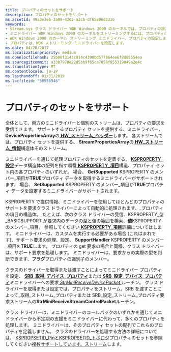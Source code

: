 ```yaml
---
title: プロパティのセットをサポート
description: プロパティのセットをサポート
ms.assetid: 49a3e3e6-3a09-4202-a2cb-df65806d3336
keywords:
- Stream.sys クラス ドライバー WDK Windows 2000 のカーネルでは、プロパティの設定します。
- ミニドライバー WDK Windows 2000 のカーネルをストリーミングするには、プロパティの設定します。
- WDK Windows 2000 のカーネル ストリーミング ミニドライバー、プロパティの設定します。
- プロパティは、WDK ストリーミング ミニドライバーを設定します。
ms.date: 04/20/2017
ms.localizationpriority: medium
ms.openlocfilehash: 25b00f3143c814c4390bd577864ee6f8d85554ea
ms.sourcegitcommit: a33b7978e22d5bb9f65ca7056f955319049a2e4c
ms.translationtype: MT
ms.contentlocale: ja-JP
ms.lasthandoff: 01/31/2019
ms.locfileid: "56556946"
---
```

# <a name="supporting-property-sets"></a>プロパティのセットをサポート





全体として、両方のミニドライバーと個別のストリームは、プロパティの要求を受信できます。 サポートするプロパティ セットを提供する、ミニドライバー、 **DevicePropertiesArray**の[ **HW\_ストリーム\_ヘッダー**](https://msdn.microsoft.com/library/windows/hardware/ff559690)します。 各ストリームでは、プロパティ セットを提供する、 **StreamPropertiesArray**の[ **HW\_ストリーム\_情報**](https://msdn.microsoft.com/library/windows/hardware/ff559692)構造体そのストリーム。

ミニドライバーを通じて処理プロパティのセットを定義する、 [ **KSPROPERTY\_設定**](https://msdn.microsoft.com/library/windows/hardware/ff565617)データ構造体の配列を指す順番[ **KSPROPERTY\_項目**](https://msdn.microsoft.com/library/windows/hardware/ff565176)構造、プロパティ セット内の各プロパティのいずれか。 場合、 **GetSupported** KSPROPERTY のメンバー\_項目が**TRUE**プロパティ データを取得するミニドライバーがサポートされます。 場合、 **SetSupported** KSPROPERTY のメンバー\_項目が**TRUE**プロパティ データを設定するミニドライバーがサポートされます。

KSPROPERTY で提供情報、ミニドライバーを使用してほとんどのプロパティのサポートを要求クラス ドライバーによって自動的に処理されます、\_プロパティの項目の構造体。 たとえば、次のクラス ドライバーの受信、KSPROPERTY\_型\_BASICSUPPORT が要求内のデータの型と値の範囲を検索、**値**KSPROPERTY のメンバー\_項目。 参照してください[ **KSPROPERTY\_項目**](https://msdn.microsoft.com/library/windows/hardware/ff565176)詳細についてはします。 ミニドライバーは、カスタムを実行する必要がある場合 (これはまれです)、サポート要求の処理、設定、 **SupportHandler** KSPROPERTY のメンバー\_項目を**TRUE**します。 プロパティの get 要求の場合と同様、クラス ドライバーは、サポート要求を処理します。 ミニドライバーは、要求からの実際の型を判断できます、**フラグ**プロパティの識別子のメンバー。

クラスのドライバーを取得または渡すことによってミニドライバー プロパティを設定、 [ **SRB\_取得\_デバイス\_プロパティ**](https://msdn.microsoft.com/library/windows/hardware/ff568170)または[ **SRB\_設定\_デバイス\_プロパティ**](https://msdn.microsoft.com/library/windows/hardware/ff568204)ミニドライバーへの要求[ *StrMiniReceiveDevicePacket* ](https://msdn.microsoft.com/library/windows/hardware/ff568463)ルーチン。 クラス ドライバーを取得または設定では、プロパティをストリーム、SRB を渡すことによって\_取得\_ストリーム\_プロパティまたは SRB\_設定\_ストリーム\_プロパティ要求ストリームの**StrMiniReceiveStreamControlPacket**ルーチン。

クラス ドライバーは、ミニドライバーのコールバックのいずれかを通じてミニドライバーから不定期の支援をミニドライバーに代わって、多くのプロパティを処理します。 ミニドライバーは、そのプロパティ セットの配列でこれらのプロパティを定義しません。 クラスのドライバーを処理する方法の詳細については、 [KSPROPSETID\_Pin](https://msdn.microsoft.com/library/windows/hardware/ff566584)と[KSPROPSETID\_トポロジ](https://msdn.microsoft.com/library/windows/hardware/ff566598)プロパティのセットを参照してください[複数サポートしています。ストリーム](supporting-multiple-streams.md)します。

 

 




